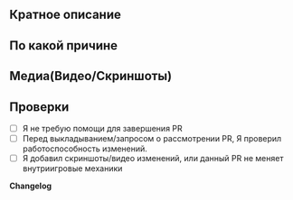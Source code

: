 <!-- Please read these guidelines before opening your PR: https://docs.spacestation14.io/en/getting-started/pr-guideline -->
<!-- The text between the arrows are comments - they will not be visible on your PR. -->

## Кратное описание
<!-- Что вы предлагаете изминить с помощью своего PR? -->

## По какой причине
<!-- В чём причина добавления этих изменений? ССылки на Дисскусии а так-же Баг-Репорты указывать здесь. Пожалуйста опишите как это изменит игровой баланс. -->

## Медиа(Видео/Скриншоты)
<!-- 
Если ваш PR содержит внутриигровые изменения вы обязаны предоставить скриншоты/видео изменений.
-->

## Проверки

- [ ] Я не требую помощи для завершения PR
- [ ] Перед выкладыванием/запросом о рассмотрении PR, Я проверил работоспособность изменений.
- [ ] Я добавил скриншоты/видео изменений, или данный PR не меняет внутриигровые механики

**Changelog**
<!--
Make players aware of new features and changes that could affect how they play the game by adding a Changelog entry. Please read the Changelog guidelines located at: https://docs.spacestation14.io/en/getting-started/pr-guideline#changelog
-->

<!--
Перед выкладыванием/запросом о рассмотрении PR, напишите Changelog вне коментария, а так-же укажите в Resources/Changelog/ChangelogSunrise.yml
:cl:
- add: Добавлено веселье!
- remove: Удалено веселье!
- tweak:Изменено веселье!
- fix: Исправлено веселье!
-->
